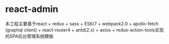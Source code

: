 # react-admin
本工程主要基于react + redux + sass + ES6/7 + webpack2.0 + apollo-fetch (graphql client) + react-router4 + antd(2.x) + axios + redux-action-tools实现的SPA后台管理系统模板
